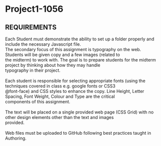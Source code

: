 # Project1-1056

## REQUIREMENTS
Each Student must demonstrate the ability to set up a folder properly and include the necessary Javascript file.<br>
The secondary focus of this assignment is typography on the web. Students will be given copy and a few images (related to<br>
the midterm) to work with. The goal is to prepare students for the midterm project by thinking about how they may handle<br>
typography in their project.<br><br>
Each student is responsible for selecting appropriate fonts (using the techniques covered in class e.g. google fonts or CSS3<br>
@font-face) and CSS styles to enhance the copy. Line Height, Letter Spacing, Font Weight, Colour and Type are the critical<br>
components of this assignment.<br><br>
The text will be placed on a single provided web page (CSS Grid) with no other design elements other than the text and images<br>
provided.<br><br>
Web files must be uploaded to GitHub following best practices taught in Authoring.


 

